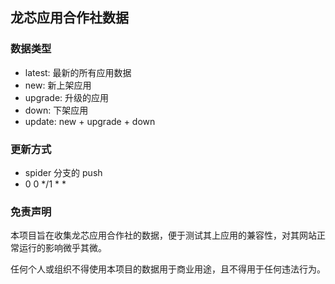 ## 龙芯应用合作社数据

### 数据类型

- latest: 最新的所有应用数据
- new: 新上架应用
- upgrade: 升级的应用 
- down: 下架应用
- update: new + upgrade + down


### 更新方式

- spider 分支的 push
- 0 0 */1 * *

### 免责声明

本项目旨在收集龙芯应用合作社的数据，便于测试其上应用的兼容性，对其网站正常运行的影响微乎其微。

任何个人或组织不得使用本项目的数据用于商业用途，且不得用于任何违法行为。
